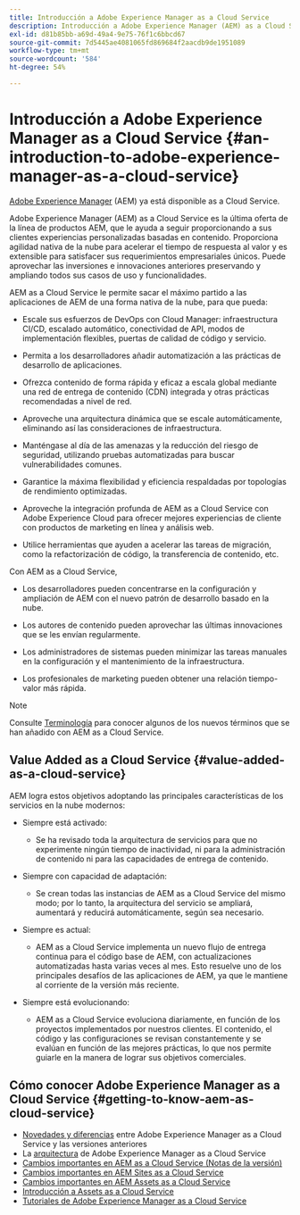 ```yaml
---
title: Introducción a Adobe Experience Manager as a Cloud Service
description: Introducción a Adobe Experience Manager (AEM) as a Cloud Service.
exl-id: d81b85bb-a69d-49a4-9e75-76f1c6bbcd67
source-git-commit: 7d5445ae4081065fd869684f2aacdb9de1951089
workflow-type: tm+mt
source-wordcount: '584'
ht-degree: 54%

---
```


# Introducción a Adobe Experience Manager as a Cloud Service {#an-introduction-to-adobe-experience-manager-as-a-cloud-service}

[Adobe Experience Manager](https://www.adobe.com/es/marketing/experience-manager.html) (AEM) ya está disponible as a Cloud Service.

Adobe Experience Manager (AEM) as a Cloud Service es la última oferta de la línea de productos AEM, que le ayuda a seguir proporcionando a sus clientes experiencias personalizadas basadas en contenido. Proporciona agilidad nativa de la nube para acelerar el tiempo de respuesta al valor y es extensible para satisfacer sus requerimientos empresariales únicos. Puede aprovechar las inversiones e innovaciones anteriores preservando y ampliando todos sus casos de uso y funcionalidades.

AEM as a Cloud Service le permite sacar el máximo partido a las aplicaciones de AEM de una forma nativa de la nube, para que pueda:

* Escale sus esfuerzos de DevOps con Cloud Manager: infraestructura CI/CD, escalado automático, conectividad de API, modos de implementación flexibles, puertas de calidad de código y servicio.

* Permita a los desarrolladores añadir automatización a las prácticas de desarrollo de aplicaciones.

* Ofrezca contenido de forma rápida y eficaz a escala global mediante una red de entrega de contenido (CDN) integrada y otras prácticas recomendadas a nivel de red.

* Aproveche una arquitectura dinámica que se escale automáticamente, eliminando así las consideraciones de infraestructura.

* Manténgase al día de las amenazas y la reducción del riesgo de seguridad, utilizando pruebas automatizadas para buscar vulnerabilidades comunes.

* Garantice la máxima flexibilidad y eficiencia respaldadas por topologías de rendimiento optimizadas.

* Aproveche la integración profunda de AEM as a Cloud Service con Adobe Experience Cloud para ofrecer mejores experiencias de cliente con productos de marketing en línea y análisis web.

* Utilice herramientas que ayuden a acelerar las tareas de migración, como la refactorización de código, la transferencia de contenido, etc.

Con AEM as a Cloud Service,

* Los desarrolladores pueden concentrarse en la configuración y ampliación de AEM con el nuevo patrón de desarrollo basado en la nube.

* Los autores de contenido pueden aprovechar las últimas innovaciones que se les envían regularmente.

* Los administradores de sistemas pueden minimizar las tareas manuales en la configuración y el mantenimiento de la infraestructura.

* Los profesionales de marketing pueden obtener una relación tiempo-valor más rápida.

>[!NOTE]
>Consulte [Terminología](terminology.md) para conocer algunos de los nuevos términos que se han añadido con AEM as a Cloud Service.

## Value Added as a Cloud Service {#value-added-as-a-cloud-service}

AEM logra estos objetivos adoptando las principales características de los servicios en la nube modernos:

* Siempre está activado:

   * Se ha revisado toda la arquitectura de servicios para que no experimente ningún tiempo de inactividad, ni para la administración de contenido ni para las capacidades de entrega de contenido.

* Siempre con capacidad de adaptación:

   * Se crean todas las instancias de AEM as a Cloud Service del mismo modo; por lo tanto, la arquitectura del servicio se ampliará, aumentará y reducirá automáticamente, según sea necesario.

* Siempre es actual:

   * AEM as a Cloud Service implementa un nuevo flujo de entrega continua para el código base de AEM, con actualizaciones automatizadas hasta varias veces al mes. Esto resuelve uno de los principales desafíos de las aplicaciones de AEM, ya que le mantiene al corriente de la versión más reciente.

* Siempre está evolucionando:

   * AEM as a Cloud Service evoluciona diariamente, en función de los proyectos implementados por nuestros clientes. El contenido, el código y las configuraciones se revisan constantemente y se evalúan en función de las mejores prácticas, lo que nos permite guiarle en la manera de lograr sus objetivos comerciales.

## Cómo conocer Adobe Experience Manager as a Cloud Service {#getting-to-know-aem-as-cloud-service}

* [Novedades y diferencias](/help/overview/what-is-new-and-different.md) entre Adobe Experience Manager as a Cloud Service y las versiones anteriores
* La [arquitectura](/help/overview/architecture.md) de Adobe Experience Manager as a Cloud Service
* [Cambios importantes en AEM as a Cloud Service (Notas de la versión)](/help/release-notes/aem-cloud-changes.md)
* [Cambios importantes en AEM Sites as a Cloud Service](/help/sites-cloud/sites-cloud-changes.md)
* [Cambios importantes en AEM Assets as a Cloud Service](/help/assets/assets-cloud-changes.md)
* [Introducción a Assets as a Cloud Service](/help/assets/overview.md)
* [Tutoriales de Adobe Experience Manager as a Cloud Service](https://experienceleague.adobe.com/docs/experience-manager-learn/cloud-service/overview.html?lang=es)
